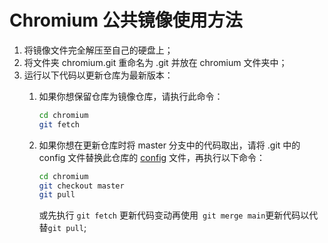 # Chromium 公共镜像使用方法
1. 将镜像文件完全解压至自己的硬盘上；
2. 将文件夹 chromium.git 重命名为 .git 并放在 chromium 文件夹中；
3. 运行以下代码以更新仓库为最新版本：
   1. 如果你想保留仓库为镜像仓库，请执行此命令：
   
      ```bash
      cd chromium
      git fetch
      ```
   2. 如果你想在更新仓库时将 master 分支中的代码取出，请将 .git 中的 config 文件替换此仓库的 [config](https://github.com/zyx61040222062301/Chromium/tree/main/config) 文件，再执行以下命令：
      ```bash
      cd chromium
      git checkout master
      git pull
      ```
      或先执行 `git fetch` 更新代码变动再使用` git merge main`更新代码以代替`git pull`;
